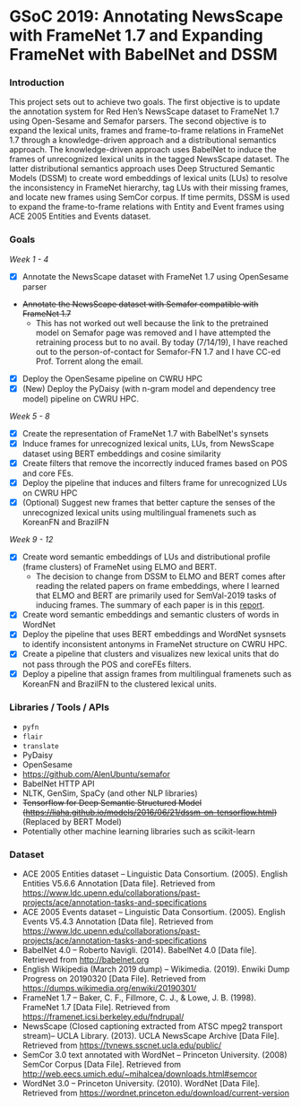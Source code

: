 # GSoC 2019: Annotating NewsScape with FrameNet 1.7 and Expanding FrameNet with BabelNet and DSSM

### Introduction
This project sets out to achieve two goals. The first objective is to update the annotation system for Red Hen’s NewsScape dataset to FrameNet 1.7 using Open-Sesame and Semafor parsers. The second objective is to expand the lexical units, frames and frame-to-frame relations in FrameNet 1.7 through a knowledge-driven approach and a distributional semantics approach. The knowledge-driven approach uses BabelNet to induce the frames of unrecognized lexical units in the tagged NewsScape dataset. The latter distributional semantics approach uses Deep Structured Semantic Models (DSSM) to create word embeddings of lexical units (LUs) to resolve the inconsistency in FrameNet hierarchy, tag LUs with their missing frames, and locate new frames using SemCor corpus. If time permits, DSSM is used to expand the frame-to-frame relations with Entity and Event frames using ACE 2005 Entities and Events dataset.

### Goals
*Week 1 - 4*
- [X] Annotate the NewsScape dataset with FrameNet 1.7 using OpenSesame parser
- ~~Annotate the NewsScape dataset with Semafor compatible with FrameNet 1.7~~
  - This has not worked out well because the link to the pretrained model on Semafor page was removed and I have attempted the retraining process but to no avail. By today (7/14/19), I have reached out to the person-of-contact for Semafor-FN 1.7 and I have CC-ed Prof. Torrent along the email.
- [X] Deploy the OpenSesame pipeline on CWRU HPC
- [X] (New) Deploy the PyDaisy (with n-gram model and dependency tree model) pipeline on CWRU HPC.

*Week 5 - 8*
- [X] Create the representation of FrameNet 1.7 with BabelNet's synsets
- [X] Induce frames for unrecognized lexical units, LUs, from NewsScape dataset using BERT embeddings and cosine similarity
- [X] Create filters that remove the incorrectly induced frames based on POS and core FEs.
- [X] Deploy the pipeline that induces and filters frame for unrecognized LUs on CWRU HPC
- [X] (Optional) Suggest new frames that better capture the senses of the unrecognized lexical units using multilingual framenets such as KoreanFN and BrazilFN

*Week 9 - 12*
- [X] Create word semantic embeddings of LUs and distributional profile (frame clusters) of
FrameNet using ELMO and BERT.
  - The decision to change from DSSM to ELMO and BERT comes after reading the related papers on frame embeddings, where I learned that ELMO and BERT are primarily used for SemVal-2019 tasks of inducing frames. The summary of each paper is in this [report](https://github.com/yongzx/GSoC-2019-FrameNet/blob/35793a73fda4ad456beab9bf467d8156fcf46e81/Background%20Research%20-%20Frame%20Embeddings.pdf).
- [X] Create word semantic embeddings and semantic clusters of words in WordNet
- [X] Deploy the pipeline that uses BERT embeddings and WordNet sysnsets to identify inconsistent antonyms in FrameNet structure on CWRU HPC.
- [X] Create a pipeline that clusters and visualizes new lexical units that do not pass through the POS and coreFEs filters.
- [X] Deploy a pipeline that assign frames from multilingual framenets such as KoreanFN and BrazilFN to the clustered lexical units.

### Libraries / Tools / APIs
- `pyfn`
- `flair`
- `translate`
- PyDaisy
- OpenSesame
- https://github.com/AlenUbuntu/semafor
- BabelNet HTTP API
- NLTK, GenSim, SpaCy (and other NLP libraries)
- ~~Tensorflow for Deep Semantic Structured Model (https://liaha.github.io/models/2016/06/21/dssm-on-tensorflow.html)~~ (Replaced by BERT Model)
- Potentially other machine learning libraries such as scikit-learn

### Dataset
- ACE 2005 Entities dataset – Linguistic Data Consortium. (2005). English Entities V5.6.6 Annotation
[Data file]. Retrieved from
https://www.ldc.upenn.edu/collaborations/past-projects/ace/annotation-tasks-and-specifications
- ACE 2005 Events dataset – Linguistic Data Consortium. (2005). English Events V5.4.3 Annotation [Data
file]. Retrieved from
https://www.ldc.upenn.edu/collaborations/past-projects/ace/annotation-tasks-and-specifications
- BabelNet 4.0 – Roberto Navigli. (2014). BabelNet 4.0 [Data file]. Retrieved from http://babelnet.org
- English Wikipedia (March 2019 dump) – Wikimedia. (2019). Enwiki Dump Progress on 20190320 [Data
File]. Retrieved from https://dumps.wikimedia.org/enwiki/20190301/
- FrameNet 1.7 – Baker, C. F., Fillmore, C. J., & Lowe, J. B. (1998). FrameNet 1.7 [Data File]. Retrieved
from https://framenet.icsi.berkeley.edu/fndrupal/
- NewsScape (Closed captioning extracted from ATSC mpeg2 transport stream)– UCLA Library. (2013).
UCLA NewsScape Archive [Data File]. Retrieved from https://tvnews.sscnet.ucla.edu/public/
- SemCor 3.0 text annotated with WordNet – Princeton University. (2008) SemCor Corpus [Data File].
Retrieved from http://web.eecs.umich.edu/~mihalcea/downloads.html#semcor
- WordNet 3.0 – Princeton University. (2010). WordNet [Data File]. Retrieved from
https://wordnet.princeton.edu/download/current-version
